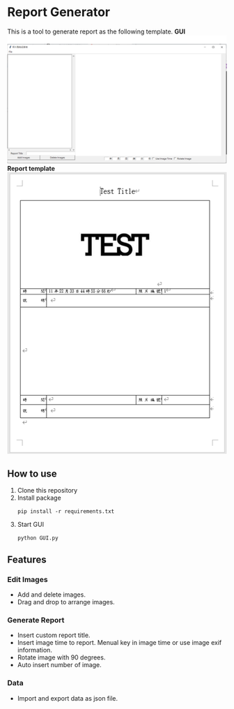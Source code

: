 # Report Generator
This is a tool to generate report as the following template.
**GUI**
![GUI](doc/GUI.png)
**Report template**
![Report template](doc/report_template.png)
## **How to use**
1. Clone this repository
2. Install package  
    ```
    pip install -r requirements.txt
    ```
3. Start GUI
    ```
    python GUI.py
    ```

## **Features**
### Edit Images  
* Add and delete images.
* Drag and drop to arrange images.
### Generate Report
* Insert custom report title.
* Insert image time to report. Menual key in image time or use image exif information.
* Rotate image with 90 degrees.
* Auto insert number of image.
### Data
* Import and export data as json file.

